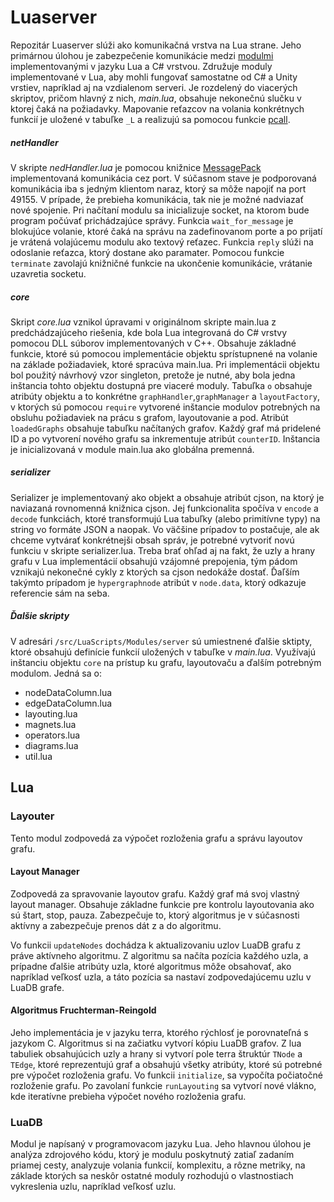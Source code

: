 # Luaserver
Repozitár Luaserver slúži ako komunikačná vrstva na Lua strane. Jeho primárnou úlohou je zabezpečenie komunikácie medzi [modulmi](http://team03-20.studenti.fiit.stuba.sk/dokumentacia_k_produktu/architektura_systemu/moduly_systemu/lua/) implementovanými v jazyku Lua a C# vrstvou. Združuje moduly implementované v Lua, aby mohli fungovať samostatne od C# a Unity vrstiev, napríklad aj na vzdialenom serveri. Je rozdelený do viacerých skriptov, pričom hlavný z nich, *main.lua*, obsahuje nekonečnú slučku v ktorej čaká na požiadavky. Mapovanie reťazcov na volania konkrétnych funkcií je uložené v tabuľke `_L` a realizujú sa pomocou funkcie [pcall](https://www.lua.org/pil/8.4.html).

##### netHandler
V skripte *nedHandler.lua* je pomocou knižnice [MessagePack](https://msgpack.org/#json-to-msgpack) implementovaná komunikácia cez port. V súčasnom stave je podporovaná komunikácia iba s jedným klientom naraz, ktorý sa môže napojiť na port 49155. V prípade, že prebieha komunikácia, tak nie je možné nadviazať nové spojenie. Pri načítaní modulu sa inicializuje socket, na ktorom bude program počúvať prichádzajúce správy. Funkcia `wait_for_message` je blokujúce volanie, ktoré čaká na správu na zadefinovanom porte a po prijatí je vrátená volajúcemu modulu ako textový reťazec. Funkcia `reply` slúži na odoslanie reťazca, ktorý dostane ako paramater. Pomocou funkcie `terminate` zavolajú knižničné funkcie na ukončenie komunikácie, vrátanie uzavretia socketu.

##### core
Skript *core.lua* vznikol úpravami v originálnom skripte main.lua z predchádzajúceho riešenia, kde bola Lua integrovaná do C# vrstvy pomocou DLL súborov implementovaných v C++. Obsahuje základné funkcie, ktoré sú pomocou implementácie objektu sprístupnené na volanie na základe požiadaviek, ktoré spracúva main.lua. Pri implementácii objektu bol použitý návrhový vzor singleton, pretože je nutné, aby bola jedna inštancia tohto objektu dostupná pre viaceré moduly. Tabuľka `o` obsahuje atribúty objektu a to konkrétne `graphHandler`,`graphManager` a `layoutFactory`, v ktorých sú pomocou `require` vytvorené inštancie modulov potrebných na obsluhu požiadaviek na prácu s grafom, layoutovanie a pod. Atribút `loadedGraphs` obsahuje tabuľku načítaných grafov. Každý graf má pridelené ID a po vytvorení nového grafu sa inkrementuje atribút `counterID`. Inštancia je inicializovaná v module main.lua ako globálna premenná.

##### serializer
Serializer je implementovaný ako objekt a obsahuje atribút cjson, na ktorý je naviazaná rovnomenná knižnica cjson. Jej funkcionalita spočíva v `encode` a `decode` funkciách, ktoré transformujú Lua tabuľky (alebo primitívne typy) na string vo formáte JSON a naopak. Vo väčšine prípadov to postačuje, ale ak chceme vytvárať konkrétnejši obsah správ, je potrebné vytvoriť novú funkciu v skripte serializer.lua. Treba brať ohľad aj na fakt, že uzly a hrany grafu v Lua implementácií obsahujú vzájomné prepojenia, tým pádom vznikajú nekonečné cykly z ktorých sa cjson nedokáže dostať. Ďaľším takýmto prípadom je `hypergraphnode` atribút v `node.data`, ktorý odkazuje referencie sám na seba.    

##### Ďalšie skripty
V adresári `/src/LuaScripts/Modules/server` sú umiestnené ďalšie sktipty, ktoré obsahujú definície funkcií uložených v tabuľke v *main.lua*. Využívajú inštanciu objektu `core` na prístup ku grafu, layoutovaču a ďalším potrebným modulom. Jedná sa o:
- nodeDataColumn.lua
- edgeDataColumn.lua
- layouting.lua
- magnets.lua
- operators.lua
- diagrams.lua
- util.lua

## Lua

### Layouter

Tento modul zodpovedá za výpočet rozloženia grafu a správu layoutov grafu.

#### Layout Manager

Zodpovedá za spravovanie layoutov grafu. Každý graf má svoj vlastný layout manager. Obsahuje základne funkcie pre kontrolu layoutovania ako sú štart, stop, pauza. Zabezpečuje to, ktorý algoritmus je v súčasnosti aktívny a zabezpečuje prenos dát z a do algoritmu.

Vo funkcii `updateNodes` dochádza k aktualizovaniu uzlov LuaDB grafu z práve aktívneho algoritmu. Z algoritmu sa načíta pozícia každého uzla, a prípadne ďalšie atribúty uzla, ktoré algoritmus môže obsahovať, ako napríklad veľkosť uzla, a táto pozícia sa nastaví zodpovedajúcemu uzlu v LuaDB grafe.

#### Algoritmus Fruchterman-Reingold

Jeho implementácia je v jazyku terra, ktorého rýchlosť je porovnateľná s jazykom C. Algoritmus si na začiatku vytvorí kópiu LuaDB grafov. Z lua tabuliek obsahujúcich uzly a hrany si vytvorí pole terra štruktúr `TNode` a `TEdge`, ktoré reprezentujú graf a obsahujú všetky atribúty, ktoré sú potrebné pre výpočet rozloženia grafu. Vo funkcii `initialize`, sa vypočíta počiatočné rozloženie grafu. Po zavolaní funkcie `runLayouting` sa vytvorí nové vlákno, kde iteratívne prebieha výpočet nového rozloženia grafu.

### LuaDB

Modul je napísaný v programovacom jazyku Lua. Jeho hlavnou úlohou je analýza zdrojového kódu, ktorý je modulu poskytnutý zatiaľ zadaním priamej cesty, analyzuje volania funkcií, komplexitu, a rôzne metriky, na základe ktorých sa neskôr ostatné moduly rozhodujú o vlastnostiach vykreslenia uzlu, napríklad veľkosť uzlu.